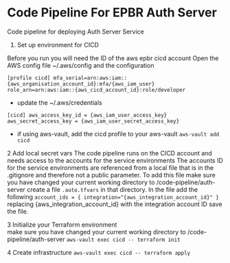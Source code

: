 # Code Pipeline For EPBR Auth Server

Code pipeline for deploying Auth Server Service

1. Set up environment for CICD

Before you run you will need the ID of the aws epbr cicd account
Open the AWS config file ~/.aws/config and the configuration

`[profile cicd]
mfa_serial=arn:aws:iam::{aws_organisation_account_id}:mfa/{aws_iam_user}
role_arn=arn:aws:iam::{aws_cicd_account_id}:role/developer`

- update the  ~/.aws/credentials

`[cicd]
aws_access_key_id = {aws_iam_user_access_key}
aws_secret_access_key = {aws_iam_user_secret_access_key}`

- if using aws-vault, add the cicd profile to your aws-vault
  `aws-vault add cicd`

2 Add local secret vars
The code pipeline runs on the CICD account and needs access to the accounts for the service environments
The accounts ID for the service environments are referenced from a local file that is in the .gitignore and therefore not a public parameter.
To add this file make sure you have changed your current working directory to /code-pipeline/auth-server
create a file `.auto.tfvars` in that directory. 
In the file add the following
`account_ids = { integration="{aws_integration_account_id}" } ` replacing {aws_integration_account_id} with the integration account ID
save the file.

3 Initialize your Terraform environment  
make sure you have changed your current working directory to /code-pipeline/auth-server
`aws-vault exec cicd -- terraform init`

4  Create infrastructure
`aws-vault exec cicd -- terraform apply`
